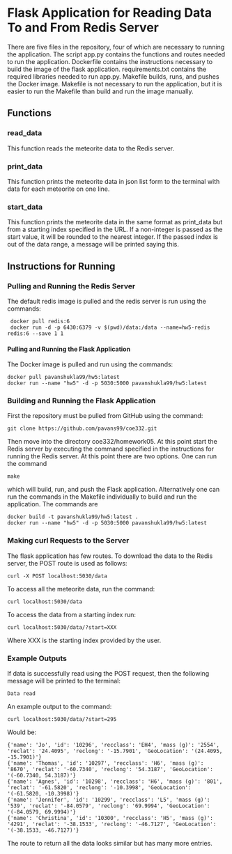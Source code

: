 <h1>Flask Application for Reading Data To and From Redis Server </h1>
There are five files in the repository, four of which are necessary to running the application. The script app.py contains the functions and routes needed to run the application. Dockerfile contains the instructions necessary to build the image of the flask application. requirements.txt contains the required libraries needed to run app.py. Makefile builds, runs, and pushes the Docker image. Makefile is not necessary to run the application, but it is easier to run the Makefile than build and run the image manually.
<h2>Functions</h2>
<h3>read_data</h3>
This function reads the meteorite data to the Redis server.  
<h3>print_data</h3>
This function prints the meteorite data in json list form to the terminal with data for each meteorite on one line.   
<h3>start_data</h3>
This function prints the meteorite data in the same format as print_data but from a starting index specified in the URL. If a non-integer is passed as the start value, it will be rounded to the nearest integer. If the passed index is out of the data range, a message will be printed saying this.
<h2>Instructions for Running</h2>
<h3>Pulling and Running the Redis Server</h3>
The default redis image is pulled and the redis server is run using the commands:

	 docker pull redis:6
	 docker run -d -p 6430:6379 -v $(pwd)/data:/data --name=hw5-redis redis:6 --save 1 1

<h4>Pulling and Running the Flask Application</h4>
The Docker image is pulled and run using the commands:
	
	docker pull pavanshukla99/hw5:latest
	docker run --name "hw5" -d -p 5030:5000 pavanshukla99/hw5:latest

<h3>Building and Running the Flask Application</h3>
First the repository must be pulled from GitHub using the command:
	
	git clone https://github.com/pavans99/coe332.git

Then move into the directory coe332/homework05. At this point start the Redis server by executing the command specified in the instructions for running the Redis server. At this point there are two options. One can run the command 
	
	make

which will build, run, and push the Flask application. Alternatively one can run the commands in the Makefile individually to build and run the application. The commands are 
	
	docker build -t pavanshukla99/hw5:latest .
	docker run --name "hw5" -d -p 5030:5000 pavanshukla99/hw5:latest

<h3>Making curl Requests to the Server</h3>
The flask application has few routes. To download the data to the Redis server, the POST route is used as follows:
	
	curl -X POST localhost:5030/data
	
To access all the meteorite data, run the command:
	
	curl localhost:5030/data

To access the data from a starting index run:
	
	curl localhost:5030/data/?start=XXX

Where XXX is the starting index provided by the user. 
<h3>Example Outputs</h3>
If data is successfully read using the POST request, then the following message will be printed to the terminal:
	
	Data read

An example output to the command: 
	
	curl localhost:5030/data/?start=295

Would be:
	
	{'name': 'Jo', 'id': '10296', 'recclass': 'EH4', 'mass (g)': '2554', 'reclat': '24.4095', 'reclong': '-15.7901', 'GeoLocation': '(24.4095, -15.7901)'}
	{'name': 'Thomas', 'id': '10297', 'recclass': 'H6', 'mass (g)': '8670', 'reclat': '-60.7340', 'reclong': '54.3187', 'GeoLocation': '(-60.7340, 54.3187)'}
	{'name': 'Agnes', 'id': '10298', 'recclass': 'H6', 'mass (g)': '801', 'reclat': '-61.5820', 'reclong': '-10.3998', 'GeoLocation': '(-61.5820, -10.3998)'}
	{'name': 'Jennifer', 'id': '10299', 'recclass': 'L5', 'mass (g)': '539', 'reclat': '-84.0579', 'reclong': '69.9994', 'GeoLocation': '(-84.0579, 69.9994)'}
	{'name': 'Christina', 'id': '10300', 'recclass': 'H5', 'mass (g)': '4291', 'reclat': '-38.1533', 'reclong': '-46.7127', 'GeoLocation': '(-38.1533, -46.7127)'}

The route to return all the data looks similar but has many more entries.


	
	
	
	





